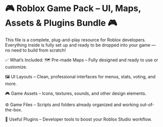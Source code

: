 # 🎮 Roblox Game Pack – UI, Maps, Assets & Plugins Bundle 🎮



This file is a complete, plug-and-play resource for Roblox developers. Everything inside is fully set up and ready to be dropped into your game — no need to build from scratch!

✅ What’s Included:
🗺️ Pre-made Maps – Fully designed and ready to use or customize.

🖼️ UI Layouts – Clean, professional interfaces for menus, stats, voting, and more.

🎮 Game Assets – Icons, textures, sounds, and other design elements.

⚙️ Game Files – Scripts and folders already organized and working out-of-the-box.

🧩 Useful Plugins – Developer tools to boost your Roblox Studio workflow.
